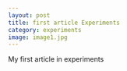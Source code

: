 ```yaml
---
layout: post
title: first article Experiments
category: experiments
image: image1.jpg
---
```


My first article in experiments


